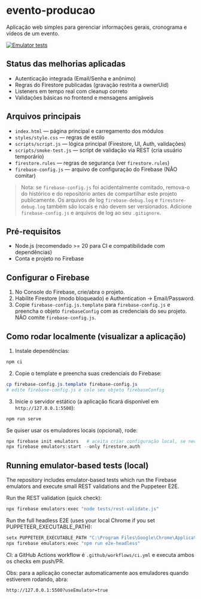 # evento-producao

Aplicação web simples para gerenciar informações gerais, cronograma e vídeos de um evento.

[![Emulator tests](https://github.com/drrdanilosa/evento-producao/actions/workflows/ci.yml/badge.svg)](https://github.com/drrdanilosa/evento-producao/actions/workflows/ci.yml)

## Status das melhorias aplicadas

- Autenticação integrada (Email/Senha e anônimo)
- Regras do Firestore publicadas (gravação restrita a ownerUid)
- Listeners em tempo real com cleanup correto
- Validações básicas no frontend e mensagens amigáveis

## Arquivos principais

- `index.html` — página principal e carregamento dos módulos
- `styles/style.css` — regras de estilo
- `scripts/script.js` — lógica principal (Firestore, UI, Auth, validações)
- `scripts/smoke-test.js` — script de validação via REST (cria usuário temporário)
- `firestore.rules` — regras de segurança (ver `firestore.rules`)
- `firebase-config.js` — arquivo de configuração do Firebase (NÃO comitar)

> Nota: se `firebase-config.js` foi acidentalmente comitado, remova-o do histórico e do repositório antes de compartilhar este projeto publicamente. Os arquivos de log `firebase-debug.log` e `firestore-debug.log` também são locais e não devem ser versionados. Adicione `firebase-config.js` e arquivos de log ao seu `.gitignore`.

## Pré-requisitos

- Node.js (recomendado >= 20 para CI e compatibilidade com dependências)
- Conta e projeto no Firebase

## Configurar o Firebase

1. No Console do Firebase, crie/abra o projeto.
2. Habilite Firestore (modo bloqueado) e Authentication → Email/Password.
3. Copie `firebase-config.js.template` para `firebase-config.js` e preencha o objeto `firebaseConfig` com as credenciais do seu projeto. NÃO comite `firebase-config.js`.

## Como rodar localmente (visualizar a aplicação)

1. Instale dependências:

```powershell
npm ci
```

2. Copie o template e preencha suas credenciais do Firebase:

```powershell
cp firebase-config.js.template firebase-config.js
# edite firebase-config.js e cole seu objeto firebaseConfig
```

3. Inicie o servidor estático (a aplicação ficará disponível em `http://127.0.0.1:5500`):

```powershell
npm run serve
```

Se quiser usar os emuladores locais (opcional), rode:

```powershell
npx firebase init emulators   # aceita criar configuração local, se necessário
npx firebase emulators:start --only firestore,auth
```

## Running emulator-based tests (local)

The repository includes emulator-based tests which run the Firebase emulators and execute small REST validations and the Puppeteer E2E.

Run the REST validation (quick check):

```powershell
npx firebase emulators:exec "node tests/rest-validate.js"
```

Run the full headless E2E (uses your local Chrome if you set PUPPETEER_EXECUTABLE_PATH):

```powershell
setx PUPPETEER_EXECUTABLE_PATH "C:\Program Files\Google\Chrome\Application\new_chrome.exe"
npx firebase emulators:exec "npm run e2e-headless"
```

CI: a GitHub Actions workflow é `.github/workflows/ci.yml` e executa ambos os checks em push/PR.

Obs: para a aplicação conectar automaticamente aos emuladores quando estiverem rodando, abra:

`http://127.0.0.1:5500?useEmulator=true`


